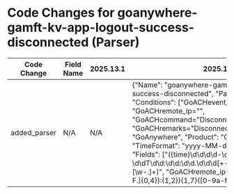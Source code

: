 # Code Changes for goanywhere-gamft-kv-app-logout-success-disconnected (Parser)

| Code Change | Field Name | 2025.13.1 | 2025.14.1 |
|-------------|------------|-----------|------------|
| added_parser | N/A | N/A | {"Name": "goanywhere-gamft-kv-app-logout-success-disconnected", "ParserVersion": "v1.0.0", "Conditions": ["GoACHevent_type=\"Disconnect\"", "GoACHremote_ip=\"", "GoACHcommand=\"Disconnect\"", "GoACHremarks=\"Disconnected\""], "Vendor": "GoAnywhere", "Product": "GoAnywhere MFT", "TimeFormat": "yyyy-MM-dd'T'HH:mm:ss.SSSZ", "Fields": ["({time}\d\d\d\d-\d\d-\d\dT\d\d:\d\d:\d\d\.\d\d\d[+-]\d\d:\d\d)\s({dest_host}[\w\-.]+)", "GoACHremote_ip=\"({src_ip}((([0-9a-fA-F.]{0,4}):{1,2}){1,7}([0-9a-fA-F]){1,4})|(((25[0-5]|(2[0-4]|1\d|[0-9]|)\d)\.?\b){4}))(:({src_port}\d+))?\"", "GoACHlocal_ip=\"({dest_ip}((([0-9a-fA-F.]{0,4}):{1,2}){1,7}([0-9a-fA-F]){1,4})|(((25[0-5]|(2[0-4]|1\d|[0-9]|)\d)\.?\b){4}))(:({dest_port}\d+))?\"", "GoACHuser_name=\"(({email_address}[^@\"]+@[^\.]+\.[^\"]+)|(admin|666666|guest|({user}[\w\.\-\!\#\^\~]{1,40}\$?)))\"", "GoACHevent_type=\"({event_name}[^\"]+)\""]} |